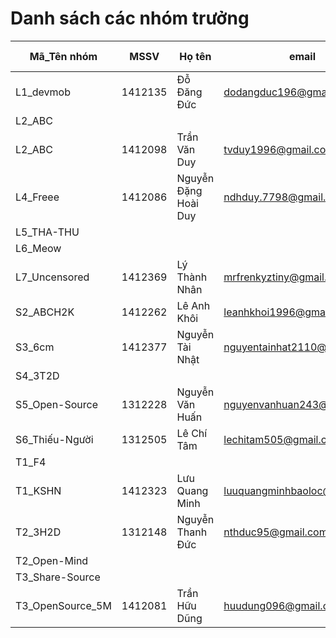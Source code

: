 # Danh sách các nhóm trưởng 

Mã_Tên nhóm |  MSSV | Họ tên | email |  Tài khoản GitHub
----------- | ----- | ------ | ----- | -------------------
L1_devmob |1412135 |Đỗ Đăng Đức |dodangduc196@gmail.com |dodangduc 
L2_ABC | | | | 
L2_ABC | 1412098 | Trần Văn Duy | tvduy1996@gmail.com | tvduy
L4_Freee |1412086 |Nguyễn Đặng Hoài Duy |ndhduy.7798@gmail.com |ngray1747 
L5_THA-THU | | | | 
L6_Meow | | | | 
L7_Uncensored |1412369|Lý Thành Nhân|mrfrenkyztiny@gmail.com |FrenkyzKing 
S2_ABCH2K |1412262|Lê Anh Khôi|leanhkhoi1996@gmail.com|leanhkhoi
S3_6cm |1412377 |Nguyễn Tài Nhật |nguyentainhat2110@gmail.com |NhatNTN 
S4_3T2D | | | | 
S5_Open-Source |1312228 |Nguyễn Văn Huấn |nguyenvanhuan243@gmail.com |tacke243 
S6_Thiếu-Người |1312505 |Lê Chí Tâm |lechitam505@gmail.com |lechitam 
T1_F4 | | | | 
T1_KSHN |1412323 |Lưu Quang Minh |luuquangminhbaoloc@gmail.com | minhmeo753
T2_3H2D |1312148|Nguyễn Thanh Đức|nthduc95@gmail.com|1312148
T2_Open-Mind | | | | 
T3_Share-Source | | | | 
T3_OpenSource_5M |1412081 |Trần Hữu Dũng |huudung096@gmail.com |dungtranhcmus 
